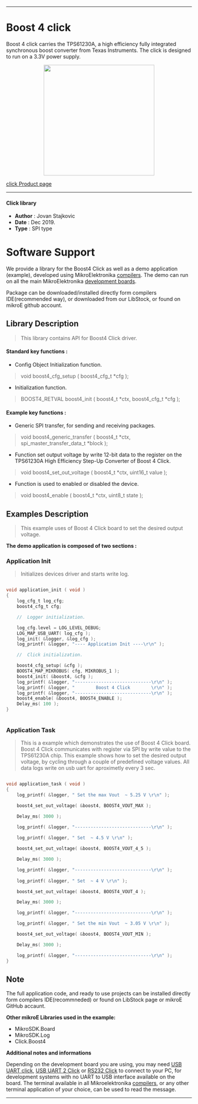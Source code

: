 

---
# Boost 4 click

Boost 4 click carries the TPS61230A, a high efficiency fully integrated synchronous boost converter from Texas Instruments. The click is designed to run on a 3.3V power supply.

<p align="center">
  <img src="http://download.mikroe.com/images/click_for_ide/boost4_click.png" height=300px>
</p>

[click Product page](<https://www.mikroe.com/boost-4-click>)

---


#### Click library 

- **Author**        : Jovan Stajkovic
- **Date**          : Dec 2019.
- **Type**          : SPI type


# Software Support

We provide a library for the Boost4 Click 
as well as a demo application (example), developed using MikroElektronika 
[compilers](http://shop.mikroe.com/compilers). 
The demo can run on all the main MikroElektronika [development boards](http://shop.mikroe.com/development-boards).

Package can be downloaded/installed directly form compilers IDE(recommended way), or downloaded from our LibStock, or found on mikroE github account. 

## Library Description

> This library contains API for Boost4 Click driver.

#### Standard key functions :

- Config Object Initialization function.
> void boost4_cfg_setup ( boost4_cfg_t *cfg ); 
 
- Initialization function.
> BOOST4_RETVAL boost4_init ( boost4_t *ctx, boost4_cfg_t *cfg );


#### Example key functions :

- Generic SPI transfer, for sending and receiving packages.
> void boost4_generic_transfer ( boost4_t *ctx, spi_master_transfer_data_t *block );
 
- Function set output voltage by write 12-bit data to the register on the TPS61230A High Efficiency Step-Up Converter of Boost 4 Click.
> void boost4_set_out_voltage ( boost4_t *ctx, uint16_t value );

- Function is used to enabled or disabled the device.
> void boost4_enable ( boost4_t *ctx, uint8_t state );

## Examples Description

> 
> This example uses of Boost 4 Click board to set the desired output voltage.
> 

**The demo application is composed of two sections :**

### Application Init 

>
> Initializes devices driver and starts write log.
> 

```c

void application_init ( void )
{
    log_cfg_t log_cfg;
    boost4_cfg_t cfg;

    //  Logger initialization.

    log_cfg.level = LOG_LEVEL_DEBUG;
    LOG_MAP_USB_UART( log_cfg );
    log_init( &logger, &log_cfg );
    log_printf( &logger, "---- Application Init ----\r\n" );

    //  Click initialization.

    boost4_cfg_setup( &cfg );
    BOOST4_MAP_MIKROBUS( cfg, MIKROBUS_1 );
    boost4_init( &boost4, &cfg );
    log_printf( &logger, "-----------------------------\r\n" );
    log_printf( &logger, "        Boost 4 Click        \r\n" );
    log_printf( &logger, "-----------------------------\r\n" );
    boost4_enable( &boost4, BOOST4_ENABLE );
    Delay_ms( 100 );
}
  
```

### Application Task

>
>  This is a example which demonstrates the use of Boost 4 Click board.
> Boost 4 Click communicates with register via SPI by write value to the 
> TPS61230A chip. This example shows how to set the desired output voltage, 
> by cycling through a couple of predefined voltage values. All data logs 
> write on usb uart for aproximetly every 3 sec.
> 

```c

void application_task ( void )
{
    log_printf( &logger, " Set the max Vout  ~ 5.25 V \r\n" );

    boost4_set_out_voltage( &boost4, BOOST4_VOUT_MAX );

    Delay_ms( 3000 );

    log_printf( &logger, "-----------------------------\r\n" );
    
    log_printf( &logger, " Set  ~ 4.5 V \r\n" );

    boost4_set_out_voltage( &boost4, BOOST4_VOUT_4_5 );

    Delay_ms( 3000 );

    log_printf( &logger, "-----------------------------\r\n" );
    
    log_printf( &logger, " Set  ~ 4 V \r\n" );

    boost4_set_out_voltage( &boost4, BOOST4_VOUT_4 );

    Delay_ms( 3000 );

    log_printf( &logger, "-----------------------------\r\n" );

    log_printf( &logger, " Set the min Vout  ~ 3.05 V \r\n" );

    boost4_set_out_voltage( &boost4, BOOST4_VOUT_MIN );

    Delay_ms( 3000 );

    log_printf( &logger, "-----------------------------\r\n" );
}  

```

## Note

The full application code, and ready to use projects can be  installed directly form compilers IDE(recommneded) or found on LibStock page or mikroE GitHub accaunt.

**Other mikroE Libraries used in the example:** 

- MikroSDK.Board
- MikroSDK.Log
- Click.Boost4

**Additional notes and informations**

Depending on the development board you are using, you may need 
[USB UART click](http://shop.mikroe.com/usb-uart-click), 
[USB UART 2 Click](http://shop.mikroe.com/usb-uart-2-click) or 
[RS232 Click](http://shop.mikroe.com/rs232-click) to connect to your PC, for 
development systems with no UART to USB interface available on the board. The 
terminal available in all Mikroelektronika 
[compilers](http://shop.mikroe.com/compilers), or any other terminal application 
of your choice, can be used to read the message.



---
